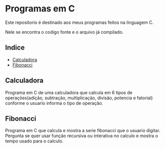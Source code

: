 # Programas em C
Este repositorio é destinado aos meus programas feitos na linguagem C.

Nele se encontra o codigo fonte e o arquivo já compilado.
## Indice

* [Calculadora](https://github.com/Roalli/Programas-em-C#calculadora)
* [Fibonacci](https://github.com/Roalli/Programas-em-C#fibonacci)

## Calculadora

Programa em C de uma calculadora que calcula em 6 tipos de operações(adição, subtração, multiplicação, divisão, potencia e fatorial) conforme o usuario informa o tipo de operação.

## Fibonacci

Programa em C que calcula e mostra a serie fibonacci que o usuario digitar. Pergunta se quer usar função recursiva ou interativa no calculo e mostra o tempo usado para o calculo.
